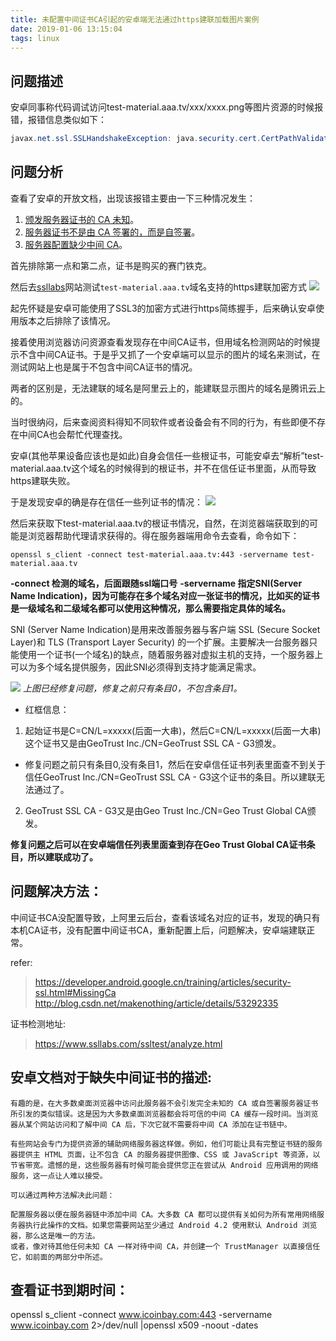 ```yaml
---
title: 未配置中间证书CA引起的安卓端无法通过https建联加载图片案例
date: 2019-01-06 13:15:04
tags: linux
---
```


## 问题描述

安卓同事称代码调试访问test-material.aaa.tv/xxx/xxxx.png等图片资源的时候报错，报错信息类似如下：

```java
javax.net.ssl.SSLHandshakeException: java.security.cert.CertPathValidatorException: Trust anchor for certification path not found.
```

<!-- more -->

## 问题分析

查看了安卓的开放文档，出现该报错主要由一下三种情况发生：
1. [颁发服务器证书的 CA 未知](https://developer.android.google.cn/training/articles/security-ssl#UnknownCa)。
2. [服务器证书不是由 CA 签署的，而是自签署](https://developer.android.google.cn/training/articles/security-ssl#SelfSigned)。
3. [服务器配置缺少中间 CA](https://developer.android.google.cn/training/articles/security-ssl#MissingCa)。

首先排除第一点和第二点，证书是购买的赛门铁克。

然后去[ssllabs](https://www.ssllabs.com/ssltest/)网站测试`test-material.aaa.tv`域名支持的https建联加密方式
![](https://ws1.sinaimg.cn/large/9f0d15f3gy1fywswiz7etj21ia0iiabj.jpg)

起先怀疑是安卓可能使用了SSL3的加密方式进行https简练握手，后来确认安卓使用版本之后排除了该情况。

接着使用浏览器访问资源查看发现存在中间CA证书，但用域名检测网站的时候提示不含中间CA证书。于是乎又抓了一个安卓端可以显示的图片的域名来测试，在测试网站上也是属于不包含中间CA证书的情况。


两者的区别是，无法建联的域名是阿里云上的，能建联显示图片的域名是腾讯云上的。

当时很纳闷，后来查阅资料得知不同软件或者设备会有不同的行为，有些即便不存在中间CA也会帮忙代理查找。

安卓(其他苹果设备应该也是如此)自身会信任一些根证书，可能安卓去“解析”test-material.aaa.tv这个域名的时候得到的根证书，并不在信任证书里面，从而导致https建联失败。

于是发现安卓的确是存在信任一些列证书的情况：
![](https://ws1.sinaimg.cn/large/9f0d15f3gy1fywt2cigk2j20f00qoam5.jpg)

然后来获取下test-material.aaa.tv的根证书情况，自然，在浏览器端获取到的可能是浏览器帮助代理请求获得的。得在服务器端用命令去查看，命令如下：

```shell
openssl s_client -connect test-material.aaa.tv:443 -servername test-material.aaa.tv
```

**-connect 检测的域名，后面跟随ssl端口号**
**-servername 指定SNI(Server Name Indication)，因为可能存在多个域名对应一张证书的情况，比如买的证书是一级域名和二级域名都可以使用这种情况，那么需要指定具体的域名。**

SNI (Server Name Indication)是用来改善服务器与客户端 SSL (Secure Socket Layer)和 TLS (Transport Layer Security) 的一个扩展。主要解决一台服务器只能使用一个证书(一个域名)的缺点，随着服务器对虚拟主机的支持，一个服务器上可以为多个域名提供服务，因此SNI必须得到支持才能满足需求。

![](https://ws1.sinaimg.cn/large/9f0d15f3gy1fywt3e8uucj21yw0dk7h4.jpg)
*上图已经修复问题，修复之前只有条目0，不包含条目1。*

* 红框信息：
1. 起始证书是C=CN/L=xxxxx(后面一大串)，然后C=CN/L=xxxxx(后面一大串)这个证书又是由GeoTrust Inc./CN=GeoTrust SSL CA - G3颁发。

* 修复问题之前只有条目0,没有条目1，然后在安卓信任证书列表里面查不到关于信任GeoTrust Inc./CN=GeoTrust SSL CA - G3这个证书的条目。所以建联无法通过了。

2. GeoTrust SSL CA - G3又是由Geo Trust Inc./CN=Geo Trust Global CA颁发。

**修复问题之后可以在安卓端信任列表里面查到存在Geo Trust Global CA证书条目，所以建联成功了。**

## 问题解决方法：

中间证书CA没配置导致，上阿里云后台，查看该域名对应的证书，发现的确只有本机CA证书，没有配置中间证书CA，重新配置上后，问题解决，安卓端建联正常。

 
refer:
> https://developer.android.google.cn/training/articles/security-ssl.html#MissingCa
> http://blog.csdn.net/makenothing/article/details/53292335

 

证书检测地址:
> https://www.ssllabs.com/ssltest/analyze.html

## 安卓文档对于缺失中间证书的描述:
```
有趣的是，在大多数桌面浏览器中访问此服务器不会引发完全未知的 CA 或自签署服务器证书所引发的类似错误。这是因为大多数桌面浏览器都会将可信的中间 CA 缓存一段时间。当浏览器从某个网站访问和了解中间 CA 后，下次它就不需要将中间 CA 添加在证书链中。

有些网站会专门为提供资源的辅助网络服务器这样做。例如，他们可能让具有完整证书链的服务器提供主 HTML 页面，让不包含 CA 的服务器提供图像、CSS 或 JavaScript 等资源，以节省带宽。遗憾的是，这些服务器有时候可能会提供您正在尝试从 Android 应用调用的网络服务，这一点让人难以接受。

可以通过两种方法解决此问题：

配置服务器以便在服务器链中添加中间 CA。大多数 CA 都可以提供有关如何为所有常用网络服务器执行此操作的文档。如果您需要网站至少通过 Android 4.2 使用默认 Android 浏览器，那么这是唯一的方法。
或者，像对待其他任何未知 CA 一样对待中间 CA，并创建一个 TrustManager 以直接信任它，如前面的两部分中所述。
```
 

 

## 查看证书到期时间：

openssl s_client -connect www.icoinbay.com:443 -servername www.icoinbay.com 2>/dev/null |openssl x509 -noout -dates 
